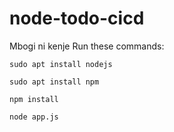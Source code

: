 # node-todo-cicd
Mbogi ni kenje
Run these commands:


`sudo apt install nodejs`


`sudo apt install npm`


`npm install`

`node app.js`

